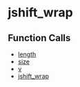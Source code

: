 # jshift_wrap

## Function Calls
- [length](CSD/kCSD/ica/kCsd1D_ICA/STICA_UTIL/length.md)
- [size](CSD/kCSD/ica/kCsd1D_ICA/STICA_UTIL/size.md)
- [v](CSD/kCSD/ica/kCsd1D_ICA/STICA_UTIL/v.md)
- [jshift_wrap](CSD/kCSD/ica/kCsd1D_ICA/STICA_UTIL/jshift_wrap.md)
